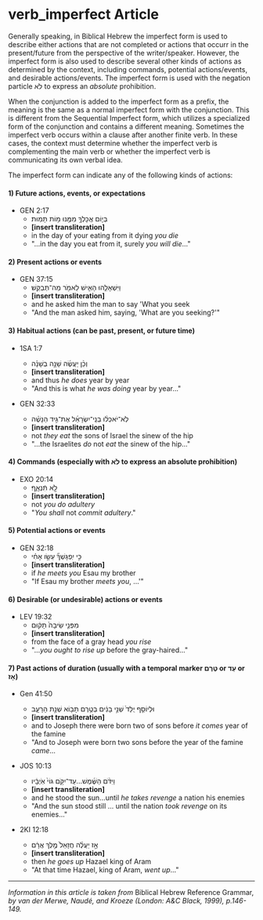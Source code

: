 # verb_imperfect Article
Generally speaking, in Biblical Hebrew the imperfect form is used to describe either actions that are not completed or actions that occurr in the present/future from the perspective of the writer/speaker.  However, the imperfect form is also used to describe several other kinds of actions as determined by the context, including commands, potential actions/events, and desirable actions/events.  The imperfect form is used with the negation particle לֹא to express an *absolute* prohibition.

When the conjunction is added to the imperfect form as a prefix, the meaning is the same as a normal imperfect form with the conjunction.  This is different from the Sequential Imperfect form, which utilizes a specialized form of the conjunction and contains a different meaning.  Sometimes the imperfect verb occurs within a clause after another finite verb.  In these cases, the context must determine whether the imperfect verb is complementing the main verb or whether the imperfect verb is communicating its own verbal idea.

The imperfect form can indicate any of the following kinds of actions:

#### 1) Future actions, events, or expectations

* GEN 2:17 
    *  בְּי֛וֹם אֲכָלְךָ֥ מִמֶּ֖נּוּ מ֥וֹת תָּמֽוּת׃  
    *  **[insert transliteration]**
    *  in the day of your eating from it dying *you die*
    *  "...in the day you eat from it, surely *you will die*..."

#### 2) Present actions or events

* GEN 37:15
    *  וַיִּשְׁאָלֵ֧הוּ הָאִ֛ישׁ לֵאמֹ֖ר מַה־תְּבַקֵּֽשׁ׃  
    *  **[insert transliteration]**
    *  and he asked him the man to say 'What you seek
    *  "And the man asked him, saying, 'What are you seeking?'"

#### 3) Habitual actions (can be past, present, or future time)

* 1SA 1:7
    *  וְכֵ֨ן יַעֲשֶׂ֜ה שָׁנָ֣ה בְשָׁנָ֗ה 
    *  **[insert transliteration]**
    *  and thus *he does* year by year
    *  "And this is what *he was doing* year by year..."

* GEN 32:33
    *  לֹֽא־יֹאכְל֨וּ בְנֵֽי־יִשְׂרָאֵ֜ל אֶת־גִּ֣יד הַנָּשֶׁ֗ה  
    *  **[insert transliteration]**
    *  not *they eat* the sons of Israel the sinew of the hip
    *  "...the Israelites *do* not *eat* the sinew of the hip..."

#### 4) Commands (especially with לֹא to express an absolute prohibition)

* EXO 20:14
    *  לֹ֣֖א תִּֿנְאָֽ֑ף׃  
    *  **[insert transliteration]**
    *  not *you do adultery*
    *  "*You shall* not *commit adultery*."

#### 5) Potential actions or events

* GEN 32:18
    *  כִּ֣י יִֽפְגָּשְׁךָ֞ עֵשָׂ֣ו אָחִ֗י  
    *  **[insert transliteration]**
    *  if *he meets you* Esau my brother
    *  "If Esau my brother *meets you*, ...'"

#### 6) Desirable (or undesirable) actions or events

* LEV 19:32
    *  מִפְּנֵ֤י שֵׂיבָה֙ תָּק֔וּם 
    *  **[insert transliteration]**
    *  from the face of a gray head *you rise*
    *  "...*you ought to rise up* before the gray-haired..."

#### 7) Past actions of duration (usually with a temporal marker טֶרֶם or עַד or אָז)

* Gen 41:50 
    *  וּלְיוֹסֵ֤ף יֻלַּד֙ שְׁנֵ֣י בָנִ֔ים בְּטֶ֥רֶם תָּב֖וֹא שְׁנַ֣ת הָרָעָ֑ב  
    *  **[insert transliteration]**
    *  and to Joseph there were born two of sons before *it comes* year of the famine
    *  "And to Joseph were born two sons before the year of the famine *came*...

* JOS 10:13
    *  וַיִּדֹּ֨ם הַשֶּׁ֜מֶשׁ...עַד־יִקֹּ֥ם גּוֹי֙ אֹֽיְבָ֔יו  
    *  **[insert transliteration]**
    *  and he stood the sun...until *he takes revenge* a nation his enemies
    *  "And the sun stood still ... until the nation *took revenge* on its enemies..."

* 2KI 12:18
    *  אָ֣ז יַעֲלֶ֗ה חֲזָאֵל֙ מֶ֣לֶךְ אֲרָ֔ם  
    *  **[insert transliteration]**
    *  then *he goes up* Hazael king of Aram
    *  "At that time Hazael, king of Aram, *went up*..."

-----

*Information in this article is taken from* Biblical Hebrew Reference Grammar, *by van der Merwe, Naudé, and Kroeze (London: A&C Black, 1999), p.146-149.*